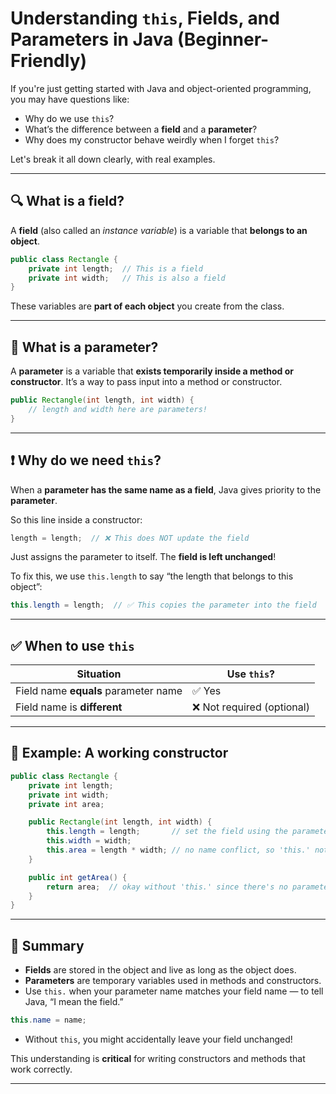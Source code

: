 
# Understanding `this`, Fields, and Parameters in Java (Beginner-Friendly)

If you're just getting started with Java and object-oriented programming, you may have questions like:

- Why do we use `this`?
- What’s the difference between a **field** and a **parameter**?
- Why does my constructor behave weirdly when I forget `this`?

Let's break it all down clearly, with real examples.

---

## 🔍 What is a **field**?

A **field** (also called an *instance variable*) is a variable that **belongs to an object**.

```java
public class Rectangle {
    private int length;  // This is a field
    private int width;   // This is also a field
}
```

These variables are **part of each object** you create from the class.

---

## 🧾 What is a **parameter**?

A **parameter** is a variable that **exists temporarily inside a method or constructor**. It’s a way to pass input into a method or constructor.

```java
public Rectangle(int length, int width) {
    // length and width here are parameters!
}
```

---

## ❗ Why do we need `this`?

When a **parameter has the same name as a field**, Java gives priority to the **parameter**.

So this line inside a constructor:

```java
length = length;  // ❌ This does NOT update the field
```

Just assigns the parameter to itself. The **field is left unchanged**!

To fix this, we use `this.length` to say “the length that belongs to this object”:

```java
this.length = length;  // ✅ This copies the parameter into the field
```

---

## ✅ When to use `this`

| Situation                             | Use `this`? |
|--------------------------------------|-------------|
| Field name **equals** parameter name | ✅ Yes      |
| Field name is **different**          | ❌ Not required (optional) |

---

## 🧠 Example: A working constructor

```java
public class Rectangle {
    private int length;
    private int width;
    private int area;

    public Rectangle(int length, int width) {
        this.length = length;       // set the field using the parameter
        this.width = width;
        this.area = length * width; // no name conflict, so 'this.' not needed here
    }

    public int getArea() {
        return area;  // okay without 'this.' since there's no parameter called 'area'
    }
}
```

---

## 🧪 Summary

- **Fields** are stored in the object and live as long as the object does.
- **Parameters** are temporary variables used in methods and constructors.
- Use `this.` when your parameter name matches your field name — to tell Java, “I mean the field.”

```java
this.name = name;
```

- Without `this`, you might accidentally leave your field unchanged!

This understanding is **critical** for writing constructors and methods that work correctly.

---
